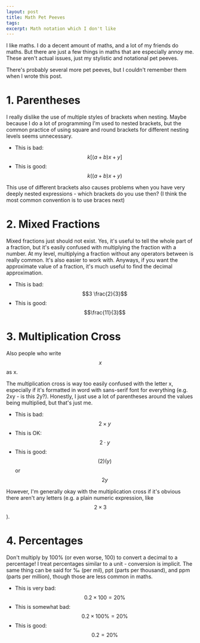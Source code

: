 ```yaml
---
layout: post
title: Math Pet Peeves
tags:
excerpt: Math notation which I don't like
---
```


I like maths. I do a decent amount of maths, and a lot of my friends do maths. But there are just a few things in maths that are especially annoy me. These aren't actual issues, just my stylistic and notational pet peeves.

<!--more-->

There's probably several more pet peeves, but I couldn't remember them when I wrote this post.

# 1. Parentheses

I really dislike the use of multiple styles of brackets when nesting. Maybe because I do a lot of programming I'm used to nested brackets, but the common practice of using square and round brackets for different nesting levels seems unnecessary.

- This is bad: $$k\left[\left(a+b\right)x + y\right]$$
- This is good: $$k\left(\left(a + b\right)x + y\right)$$

This use of different brackets also causes problems when you have very deeply nested expressions - which brackets do you use then? (I think the most common convention is to use braces next)

# 2. Mixed Fractions

Mixed fractions just should not exist. Yes, it's useful to tell the whole part of a fraction, but it's easily confused with multiplying the fraction with a number. At my level, multiplying a fraction without any operators between is really common. It's also easier to work with. Anyways, if you want the approximate value of a fraction, it's much useful to find the decimal approximation.

-  This is bad: $$3 \frac{2}{3}$$
-  This is good: $$\frac{11}{3}$$

# 3. Multiplication Cross

Also people who write $$x$$ as x.

The multiplication cross is way too easily confused with the letter x, especially if it's formatted in word with sans-serif font for everything (e.g. 2xy - is this 2y?). Honestly, I just use a lot of parentheses around the values being multiplied, but that's just me.

- This is bad: $$2 \times y$$
- This is OK: $$2 \cdot y$$
- This is good: $$(2)(y)$$ or $$2y$$

However, I'm generally okay with the multiplication cross if it's obvious there aren't any letters (e.g. a plain numeric expression, like $$2 \times 3$$).

# 4. Percentages

Don't multiply by 100% (or even worse, 100) to convert a decimal to a percentage! I treat percentages similar to a unit - conversion is implicit. The same thing can be said for ‰ (per mil), ppt (parts per thousand), and ppm (parts per million), though those are less common in maths.

- This is very bad: $$0.2 \times 100 = 20\%$$
- This is somewhat bad: $$0.2 \times 100\% = 20\%$$
- This is good: $$0.2 = 20\%$$

